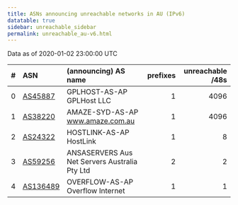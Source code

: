 ```yaml
---
title: ASNs announcing unreachable networks in AU (IPv6)
datatable: true
sidebar: unreachable_sidebar
permalink: unreachable_au-v6.html
---
```


Data as of 2020-01-02 23:00:00 UTC


<div class="datatable-begin"></div>

|   # | ASN                                      | (announcing) AS name                          |   prefixes |   unreachable /48s |
|----:|:-----------------------------------------|:----------------------------------------------|-----------:|-------------------:|
|   0 | [AS45887](unreachable_AS45887-v6.html)   | GPLHOST-AS-AP GPLHost LLC                     |          1 |               4096 |
|   1 | [AS38220](unreachable_AS38220-v6.html)   | AMAZE-SYD-AS-AP www.amaze.com.au              |          1 |               4096 |
|   2 | [AS24322](unreachable_AS24322-v6.html)   | HOSTLINK-AS-AP HostLink                       |          1 |                  8 |
|   3 | [AS59256](unreachable_AS59256-v6.html)   | ANSASERVERS Aus Net Servers Australia Pty Ltd |          2 |                  2 |
|   4 | [AS136489](unreachable_AS136489-v6.html) | OVERFLOW-AS-AP Overflow Internet              |          1 |                  1 |

<div class="datatable-end"></div>